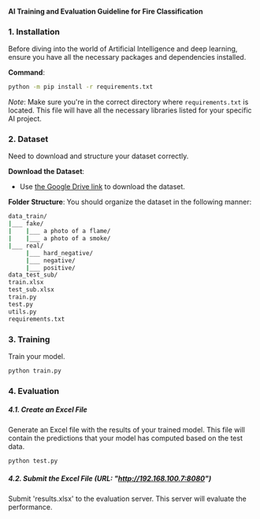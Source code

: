 **AI Training and Evaluation Guideline for Fire Classification**

### 1. Installation

Before diving into the world of Artificial Intelligence and deep learning, ensure you have all the necessary packages and dependencies installed. 

**Command**:

```bash
python -m pip install -r requirements.txt
```

*Note*: Make sure you're in the correct directory where `requirements.txt` is located. This file will have all the necessary libraries listed for your specific AI project.

### 2. Dataset

Need to download and structure your dataset correctly.

**Download the Dataset**:
- Use [the Google Drive link](https://drive.google.com/file/d/1TQVXo49dpYsASU5i7zfhBZrvMNmaSw8t/view?usp=sharing) to download the dataset.

**Folder Structure**:
You should organize the dataset in the following manner:

```bash
data_train/
|___ fake/
|    |___ a photo of a flame/
|    |___ a photo of a smoke/
|___ real/
     |___ hard_negative/
     |___ negative/
     |___ positive/
data_test_sub/
train.xlsx
test_sub.xlsx
train.py
test.py
utils.py
requirements.txt
```

### 3. Training

Train your model.

```bash
python train.py
```

### 4. Evaluation
##### 4.1. Create an Excel File

Generate an Excel file with the results of your trained model. This file will contain the predictions that your model has computed based on the test data.

```bash
python test.py
```

##### 4.2. Submit the Excel File (URL: "http://192.168.100.7:8080")

Submit 'results.xlsx' to the evaluation server. This server will evaluate the performance.
